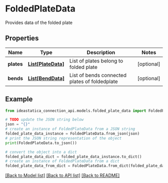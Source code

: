 # FoldedPlateData

Provides data of the folded plate

## Properties

Name | Type | Description | Notes
------------ | ------------- | ------------- | -------------
**plates** | [**List[PlateData]**](PlateData.md) | List of plates belong to folded plate | [optional] 
**bends** | [**List[BendData]**](BendData.md) | List of bends connected plates of foldedplate | [optional] 

## Example

```python
from ideastatica_connection_api.models.folded_plate_data import FoldedPlateData

# TODO update the JSON string below
json = "{}"
# create an instance of FoldedPlateData from a JSON string
folded_plate_data_instance = FoldedPlateData.from_json(json)
# print the JSON string representation of the object
print(FoldedPlateData.to_json())

# convert the object into a dict
folded_plate_data_dict = folded_plate_data_instance.to_dict()
# create an instance of FoldedPlateData from a dict
folded_plate_data_from_dict = FoldedPlateData.from_dict(folded_plate_data_dict)
```
[[Back to Model list]](../README.md#documentation-for-models) [[Back to API list]](../README.md#documentation-for-api-endpoints) [[Back to README]](../README.md)


